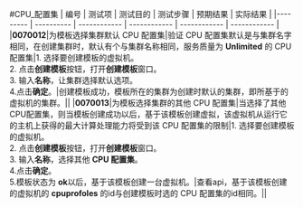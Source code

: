 #CPU_配置集
| 编号 | 测试项 | 测试目的 | 测试步骤 | 预期结果 | 实际结果 |
|--------- | ---------- | ------------ | ------------ | ------------ | ------------ |
|**0070012**|为模板选择集群默认 CPU  配置集|验证 CPU 配置集默认是与集群名字相同，在创建集群时，默认有个与集群名称相同，服务质量为 **Unlimited** 的 CPU 配置集|1. 选择要创建模板的虚拟机。<br/>2. 点击**创建模板**按钮，打开**创建模板**窗口。<br/>3. 输入**名称**，让集群选择默认选项。<br/>4.点击**确定**。|创建模板成功，模板所在的集群为创建时默认的集群，即所基于的虚拟机的集群。||
|**0070013**|为模板选择集群的其他 CPU 配置集|当选择了其他 CPU配置集，则当模板创建成功以后，基于该模板创建虚拟，该虚拟机从运行它的主机上获得的最大计算处理能力将受到该 CPU 配置集的限制|1. 选择要创建模板的虚拟机。<br/>2. 点击**创建模板**按钮，打开**创建模板**窗口。<br/>3. 输入**名称**，选择其他 **CPU 配置集**。<br/>4.点击**确定**。<br/>5.模板状态为 **ok**以后，基于该模板创建一台虚拟机。|查看api，基于该模板创建的虚拟机的 **cpuprofoles** 的id与创建模板时选的 CPU 配置集的id相同。||
